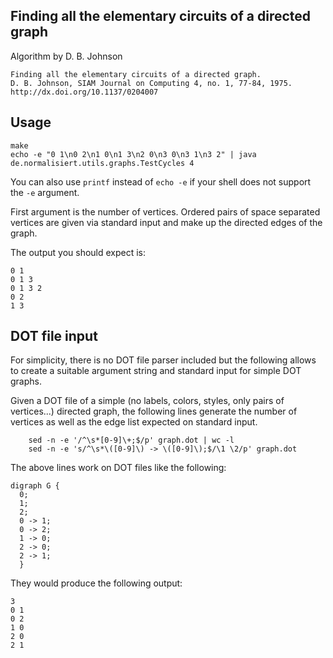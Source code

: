 Finding all the elementary circuits of a directed graph
-------------------------------------------------------

Algorithm by D. B. Johnson

    Finding all the elementary circuits of a directed graph.
    D. B. Johnson, SIAM Journal on Computing 4, no. 1, 77-84, 1975.
    http://dx.doi.org/10.1137/0204007

Usage
-----

    make
    echo -e "0 1\n0 2\n1 0\n1 3\n2 0\n3 0\n3 1\n3 2" | java de.normalisiert.utils.graphs.TestCycles 4

You can also use `printf` instead of `echo -e` if your shell does not support the `-e` argument.

First argument is the number of vertices. Ordered pairs of space separated
vertices are given via standard input and make up the directed edges of the
graph.

The output you should expect is:

    0 1
    0 1 3
    0 1 3 2
    0 2
    1 3

DOT file input
--------------

For simplicity, there is no DOT file parser included but the following allows
to create a suitable argument string and standard input for simple DOT graphs.

Given a DOT file of a simple (no labels, colors, styles, only pairs of
vertices...) directed graph, the following lines generate the number of
vertices as well as the edge list expected on standard input.

        sed -n -e '/^\s*[0-9]\+;$/p' graph.dot | wc -l
        sed -n -e 's/^\s*\([0-9]\) -> \([0-9]\);$/\1 \2/p' graph.dot

The above lines work on DOT files like the following:

    digraph G {
      0;
      1;
      2;
      0 -> 1;
      0 -> 2;
      1 -> 0;
      2 -> 0;
      2 -> 1;
      }

They would produce the following output:

    3
    0 1
    0 2
    1 0
    2 0
    2 1
